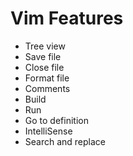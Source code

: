 # Vim Features

- Tree view
- Save file
- Close file
- Format file
- Comments
- Build
- Run
- Go to definition
- IntelliSense
- Search and replace
